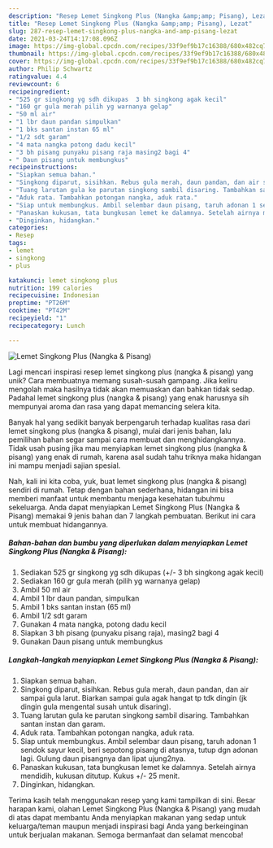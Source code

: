 ```yaml
---
description: "Resep Lemet Singkong Plus (Nangka &amp;amp; Pisang), Lezat"
title: "Resep Lemet Singkong Plus (Nangka &amp;amp; Pisang), Lezat"
slug: 287-resep-lemet-singkong-plus-nangka-and-amp-pisang-lezat
date: 2021-03-24T14:17:08.096Z
image: https://img-global.cpcdn.com/recipes/33f9ef9b17c16388/680x482cq70/lemet-singkong-plus-nangka-pisang-foto-resep-utama.jpg
thumbnail: https://img-global.cpcdn.com/recipes/33f9ef9b17c16388/680x482cq70/lemet-singkong-plus-nangka-pisang-foto-resep-utama.jpg
cover: https://img-global.cpcdn.com/recipes/33f9ef9b17c16388/680x482cq70/lemet-singkong-plus-nangka-pisang-foto-resep-utama.jpg
author: Philip Schwartz
ratingvalue: 4.4
reviewcount: 6
recipeingredient:
- "525 gr singkong yg sdh dikupas  3 bh singkong agak kecil"
- "160 gr gula merah pilih yg warnanya gelap"
- "50 ml air"
- "1 lbr daun pandan simpulkan"
- "1 bks santan instan 65 ml"
- "1/2 sdt garam"
- "4 mata nangka potong dadu kecil"
- "3 bh pisang punyaku pisang raja masing2 bagi 4"
- " Daun pisang untuk membungkus"
recipeinstructions:
- "Siapkan semua bahan."
- "Singkong diparut, sisihkan. Rebus gula merah, daun pandan, dan air sampai gula larut. Biarkan sampai gula agak hangat tp tdk dingin (jk dingin gula mengental susah untuk disaring)."
- "Tuang larutan gula ke parutan singkong sambil disaring. Tambahkan santan instan dan garam."
- "Aduk rata. Tambahkan potongan nangka, aduk rata."
- "Siap untuk membungkus. Ambil selembar daun pisang, taruh adonan 1 sendok sayur kecil, beri sepotong pisang di atasnya, tutup dgn adonan lagi. Gulung daun pisangnya dan lipat ujung2nya."
- "Panaskan kukusan, tata bungkusan lemet ke dalamnya. Setelah airnya mendidih, kukusan ditutup. Kukus +/- 25 menit."
- "Dinginkan, hidangkan."
categories:
- Resep
tags:
- lemet
- singkong
- plus

katakunci: lemet singkong plus 
nutrition: 199 calories
recipecuisine: Indonesian
preptime: "PT26M"
cooktime: "PT42M"
recipeyield: "1"
recipecategory: Lunch

---
```



![Lemet Singkong Plus (Nangka &amp; Pisang)](https://img-global.cpcdn.com/recipes/33f9ef9b17c16388/680x482cq70/lemet-singkong-plus-nangka-pisang-foto-resep-utama.jpg)

Lagi mencari inspirasi resep lemet singkong plus (nangka &amp; pisang) yang unik? Cara membuatnya memang susah-susah gampang. Jika keliru mengolah maka hasilnya tidak akan memuaskan dan bahkan tidak sedap. Padahal lemet singkong plus (nangka &amp; pisang) yang enak harusnya sih mempunyai aroma dan rasa yang dapat memancing selera kita.



Banyak hal yang sedikit banyak berpengaruh terhadap kualitas rasa dari lemet singkong plus (nangka &amp; pisang), mulai dari jenis bahan, lalu pemilihan bahan segar sampai cara membuat dan menghidangkannya. Tidak usah pusing jika mau menyiapkan lemet singkong plus (nangka &amp; pisang) yang enak di rumah, karena asal sudah tahu triknya maka hidangan ini mampu menjadi sajian spesial.


Nah, kali ini kita coba, yuk, buat lemet singkong plus (nangka &amp; pisang) sendiri di rumah. Tetap dengan bahan sederhana, hidangan ini bisa memberi manfaat untuk membantu menjaga kesehatan tubuhmu sekeluarga. Anda dapat menyiapkan Lemet Singkong Plus (Nangka &amp; Pisang) memakai 9 jenis bahan dan 7 langkah pembuatan. Berikut ini cara untuk membuat hidangannya.

<!--inarticleads1-->

##### Bahan-bahan dan bumbu yang diperlukan dalam menyiapkan Lemet Singkong Plus (Nangka &amp; Pisang):

1. Sediakan 525 gr singkong yg sdh dikupas (+/- 3 bh singkong agak kecil)
1. Sediakan 160 gr gula merah (pilih yg warnanya gelap)
1. Ambil 50 ml air
1. Ambil 1 lbr daun pandan, simpulkan
1. Ambil 1 bks santan instan (65 ml)
1. Ambil 1/2 sdt garam
1. Gunakan 4 mata nangka, potong dadu kecil
1. Siapkan 3 bh pisang (punyaku pisang raja), masing2 bagi 4
1. Gunakan  Daun pisang untuk membungkus




<!--inarticleads2-->

##### Langkah-langkah menyiapkan Lemet Singkong Plus (Nangka &amp; Pisang):

1. Siapkan semua bahan.
1. Singkong diparut, sisihkan. Rebus gula merah, daun pandan, dan air sampai gula larut. Biarkan sampai gula agak hangat tp tdk dingin (jk dingin gula mengental susah untuk disaring).
1. Tuang larutan gula ke parutan singkong sambil disaring. Tambahkan santan instan dan garam.
1. Aduk rata. Tambahkan potongan nangka, aduk rata.
1. Siap untuk membungkus. Ambil selembar daun pisang, taruh adonan 1 sendok sayur kecil, beri sepotong pisang di atasnya, tutup dgn adonan lagi. Gulung daun pisangnya dan lipat ujung2nya.
1. Panaskan kukusan, tata bungkusan lemet ke dalamnya. Setelah airnya mendidih, kukusan ditutup. Kukus +/- 25 menit.
1. Dinginkan, hidangkan.




Terima kasih telah menggunakan resep yang kami tampilkan di sini. Besar harapan kami, olahan Lemet Singkong Plus (Nangka &amp; Pisang) yang mudah di atas dapat membantu Anda menyiapkan makanan yang sedap untuk keluarga/teman maupun menjadi inspirasi bagi Anda yang berkeinginan untuk berjualan makanan. Semoga bermanfaat dan selamat mencoba!
